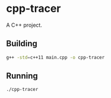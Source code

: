 # cpp-tracer

A C++ project.

## Building

```bash
g++ -std=c++11 main.cpp -o cpp-tracer
```

## Running

```bash
./cpp-tracer
```
